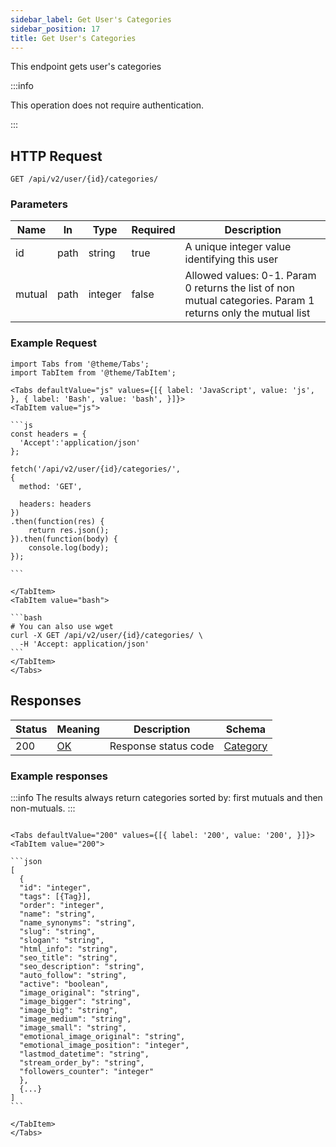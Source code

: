 ```yaml
---
sidebar_label: Get User's Categories
sidebar_position: 17
title: Get User's Categories
---
```


This endpoint gets user's categories

:::info

This operation does not require authentication.

:::

## HTTP Request

`GET /api/v2/user/{id}/categories/`

### Parameters

|Name|In|Type|Required|Description|
|---|---|---|---|---|
|id|path|string|true|A unique integer value identifying this user|
|mutual|path|integer|false|Allowed values: 0-1. Param 0 returns the list of non mutual categories. Param 1 returns only the mutual list|

### Example Request

````mdx-code-block
import Tabs from '@theme/Tabs';
import TabItem from '@theme/TabItem';

<Tabs defaultValue="js" values={[{ label: 'JavaScript', value: 'js', }, { label: 'Bash', value: 'bash', }]}>
<TabItem value="js">

```js
const headers = {
  'Accept':'application/json'
};

fetch('/api/v2/user/{id}/categories/',
{
  method: 'GET',

  headers: headers
})
.then(function(res) {
    return res.json();
}).then(function(body) {
    console.log(body);
});

```

</TabItem>
<TabItem value="bash">

```bash
# You can also use wget
curl -X GET /api/v2/user/{id}/categories/ \
  -H 'Accept: application/json'
```
</TabItem>
</Tabs>
````

## Responses

|Status|Meaning|Description|Schema|
|---|---|---|---|
|200|[OK](https://tools.ietf.org/html/rfc7231#section-6.3.1)|Response status code|[Category](/docs/apireference/v2/schemas/category)|

### Example responses

:::info
The results always return categories sorted by: first mutuals and then non-mutuals.
:::

````mdx-code-block

<Tabs defaultValue="200" values={[{ label: '200', value: '200', }]}>
<TabItem value="200">

```json
[
  {
  "id": "integer",
  "tags": [{Tag}],
  "order": "integer",
  "name": "string",
  "name_synonyms": "string",
  "slug": "string",
  "slogan": "string",
  "html_info": "string",
  "seo_title": "string",
  "seo_description": "string",
  "auto_follow": "string",
  "active": "boolean",
  "image_original": "string",
  "image_bigger": "string",
  "image_big": "string",
  "image_medium": "string",
  "image_small": "string",
  "emotional_image_original": "string",
  "emotional_image_position": "integer",
  "lastmod_datetime": "string",
  "stream_order_by": "string",
  "followers_counter": "integer"
  },
  {...}
]
```

</TabItem>
</Tabs>
````




